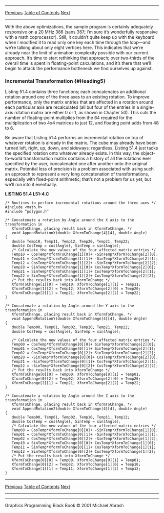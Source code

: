   ------------------------ --------------------------------- --------------------
  [Previous](51-04.html)   [Table of Contents](index.html)   [Next](51-06.html)
  ------------------------ --------------------------------- --------------------

With the above optimizations, the sample program is certainly adequately
responsive on a 20 MHz 386 (sans 387; I’m sure it’s wonderfully
responsive with a math coprocessor). Still, it couldn’t quite keep up
with the keyboard when I modified it to read only one key each time
through the loop—and we’re talking about only eight vertices here. This
indicates that we’re already near the limit of animation complexity
possible with our current approach. It’s time to start rethinking that
approach; over two-thirds of the overall time is spent in floating-point
calculations, and it’s there that we’ll begin to attack the performance
bottleneck we find ourselves up against.

### Incremental Transformation {#Heading5}

Listing 51.4 contains three functions; each concatenates an additional
rotation around one of the three axes to an existing rotation. To
improve performance, only the matrix entries that are affected in a
rotation around each particular axis are recalculated (all but four of
the entries in a single-axis rotation matrix are either 0 or 1, as shown
in Chapter 50). This cuts the number of floating-point multiplies from
the 64 required for the multiplication of two 4x4 matrices to just 12,
and floating point adds from 48 to 6.

Be aware that Listing 51.4 performs an incremental rotation on top of
whatever rotation is already in the matrix. The cube may already have
been turned left, right, up, down, and sideways; regardless, Listing
51.4 just tacks the specified rotation onto whatever already exists. In
this way, the object-to-world transformation matrix contains a history
of all the rotations ever specified by the user, concatenated one after
another onto the original matrix. Potential loss of precision is a
problem associated with using such an approach to represent a very long
concatenation of transformations, especially with fixed-point
arithmetic; that’s not a problem for us yet, but we’ll run into it
eventually.

**LISTING 51.4 L51-4.C**

    /* Routines to perform incremental rotations around the three axes */
    #include <math.h>
    #include “polygon.h”

    /* Concatenate a rotation by Angle around the X axis to the transformation in
       XformToChange, placing result back in XformToChange. */
       void AppendRotationX(double XformToChange[4][4], double Angle)
    {
       double Temp10, Temp11, Temp12, Temp20, Temp21, Temp22;
       double CosTemp = cos(Angle), SinTemp = sin(Angle);
       /* Calculate the new values of the four affected matrix entries */
       Temp10 = CosTemp*XformToChange[1][0]+ -SinTemp*XformToChange[2][0];
       Temp11 = CosTemp*XformToChange[1][1]+ -SinTemp*XformToChange[2][1];
       Temp12 = CosTemp*XformToChange[1][2]+ -SinTemp*XformToChange[2][2];
       Temp20 = SinTemp*XformToChange[1][0]+ CosTemp*XformToChange[2][0];
       Temp21 = SinTemp*XformToChange[1][1]+ CosTemp*XformToChange[2][1];
       Temp22 = SinTemp*XformToChange[1][2]+ CosTemp*XformToChange[2][2];
       /* Put the results back into XformToChange */
       XformToChange[1][0] = Temp10; XformToChange[1][1] = Temp11;
       XformToChange[1][2] = Temp12; XformToChange[2][0] = Temp20;
       XformToChange[2][1] = Temp21; XformToChange[2][2] = Temp22;
    }

    /* Concatenate a rotation by Angle around the Y axis to the transformation in
       XformToChange, placing result back in XformToChange. */
       void AppendRotationY(double XformToChange[4][4], double Angle)
    {
       double Temp00, Temp01, Temp02, Temp20, Temp21, Temp22;
       double CosTemp = cos(Angle), SinTemp = sin(Angle);

       /* Calculate the new values of the four affected matrix entries */
       Temp00 = CosTemp*XformToChange[0][0]+ SinTemp*XformToChange[2][0];
       Temp01 = CosTemp*XformToChange[0][1]+ SinTemp*XformToChange[2][1];
       Temp02 = CosTemp*XformToChange[0][2]+ SinTemp*XformToChange[2][2];
       Temp20 = -SinTemp*XformToChange[0][0]+ CosTemp*XformToChange[2][0];
       Temp21 = -SinTemp*XformToChange[0][1]+ CosTemp*XformToChange[2][1];
       Temp22 = -SinTemp*XformToChange[0][2]+ CosTemp*XformToChange[2][2];
       /* Put the results back into XformToChange */
       XformToChange[0][0] = Temp00; XformToChange[0][1] = Temp01;
       XformToChange[0][2] = Temp02; XformToChange[2][0] = Temp20;
       XformToChange[2][1] = Temp21; XformToChange[2][2] = Temp22;
    }

    /* Concatenate a rotation by Angle around the Z axis to the transformation in
       XformToChange, placing result back in XformToChange. */
       void AppendRotationZ(double XformToChange[4][4], double Angle)
    {
       double Temp00, Temp01, Temp02, Temp10, Temp11, Temp12;
       double CosTemp = cos(Angle), SinTemp = sin(Angle);
       /* Calculate the new values of the four affected matrix entries */
       Temp00 = CosTemp*XformToChange[0][0]+ -SinTemp*XformToChange[1][0];
       Temp01 = CosTemp*XformToChange[0][1]+ -SinTemp*XformToChange[1][1];
       Temp02 = CosTemp*XformToChange[0][2]+ -SinTemp*XformToChange[1][2];
       Temp10 = SinTemp*XformToChange[0][0]+ CosTemp*XformToChange[1][0];
       Temp11 = SinTemp*XformToChange[0][1]+ CosTemp*XformToChange[1][1];
       Temp12 = SinTemp*XformToChange[0][2]+ CosTemp*XformToChange[1][2];
       /* Put the results back into XformToChange */
       XformToChange[0][0] = Temp00; XformToChange[0][1] = Temp01;
       XformToChange[0][2] = Temp02; XformToChange[1][0] = Temp10;
       XformToChange[1][1] = Temp11; XformToChange[1][2] = Temp12;
    }

  ------------------------ --------------------------------- --------------------
  [Previous](51-04.html)   [Table of Contents](index.html)   [Next](51-06.html)
  ------------------------ --------------------------------- --------------------

* * * * *

Graphics Programming Black Book © 2001 Michael Abrash
